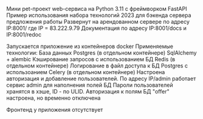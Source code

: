Мини pet-проект web-сервиса на Python 3.11 с фреймворком FastAPI
Пример использования набора технологий 2023 для бэкенда сервера предложения работы
Развернут на арендованном сервере по адресу IP:8001/
где IP = 83.222.9.79
Документация по адресу IP:8001/docs и IP:8001/redoc

Запускается  приложение из контейнеров docker
Применяемые технологии:
База данных Postgres (в отдельном контейнере)
SqlAlchemy + alembic
Кэширование запросов с использованием БД Redis (в отдельном контейнере)
Логирование в файл доступа к БД Postgres с использоанием Celery (в отдельном контейнере)
Настроена авторизация и добавление пользователей. По адресу IP/admin работает сервис admin для наполнения полей БД
Пароли пользователей хранятся в хэше, ID - по ULID.
Авторизация к полям БД "offer" настроена, но временно отключена

Фронтенд у приложения отсутствует
